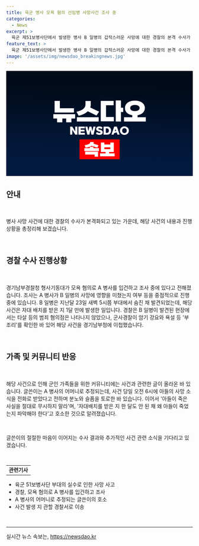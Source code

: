 ```yaml
---
title: 육군 병사 모욕 혐의 선임병 사망사건 조사 중
categories:
  - News
excerpt: >
  육군 제51보병사단에서 발생한 병사 B 일병의 갑작스러운 사망에 대한 경찰의 본격 수사가 진행 중이다. B 일병의 선임인 A 병사가 모욕 혐의로 입건되었고, A 병사의 행동이 B 일병의 사망에 영향을 미쳤는지 조사 중이다. 이에 따라 군사경찰과 경찰이 협력하여 사건을 수사 중이며, 사건과 관련하여 군인 가족들의 불안과 호소가 나오고 있다. 자세한 내용은 KBS뉴스를 통해 확인할 수 있다.
feature_text: >
  육군 제51보병사단에서 발생한 병사 B 일병의 갑작스러운 사망에 대한 경찰의 본격 수사가 진행 중이다. B 일병의 선임인 A 병사가 모욕 혐의로 입건되었고, A 병사의 행동이 B 일병의 사망에 영향을 미쳤는지 조사 중이다. 이에 따라 군사경찰과 경찰이 협력하여 사건을 수사 중이며, 사건과 관련하여 군인 가족들의 불안과 호소가 나오고 있다. 자세한 내용은 KBS뉴스를 통해 확인할 수 있다.
image: '/assets/img/newsdao_breakingnews.jpg'
---
```


<p><img src="/assets/img/newsdao_breakingnews.jpg" alt="firstkoreanews 속보" /></p>

<h2 data-ke-size="size26">안내</h2>

<p data-ke-size="size16">&nbsp;</p>

<p>병사 사망 사건에 대한 경찰의 수사가 본격화되고 있는 가운데, 해당 사건의 내용과 진행 상황을 총정리해 보겠습니다. </p>

<p data-ke-size="size16">&nbsp;</p>

<h2 data-ke-size="size24">경찰 수사 진행상황</h2>

<p data-ke-size="size16">&nbsp;</p>

<p>경기남부경찰청 형사기동대가 모욕 혐의로 A 병사를 입건하고 조사 중에 있다고 전해졌습니다. 
조사는 A 병사가 B 일병의 사망에 영향을 미쳤는지 여부 등을 중점적으로 진행 중에 있습니다. 
B 일병은 지난달 23일 새벽 5시쯤 부대에서 숨진 채 발견되었는데, 해당 사건은 자대 배치를 받은 지 1달 만에 발생한 일입니다. 
경찰은 B 일병이 발견된 현장에서는 타살 등의 범죄 혐의점은 나타나지 않았으나, 군사경찰이 암기 강요와 욕설 등 '부조리'를 확인한 바 있어 해당 사건을 경기남부청에 이첩했습니다.</p>

<p data-ke-size="size16">&nbsp;</p>

<h2 data-ke-size="size24">가족 및 커뮤니티 반응</h2>

<p data-ke-size="size16">&nbsp;</p>

<p>해당 사건으로 인해 군인 가족들을 위한 커뮤니티에는 사건과 관련한 글이 올라온 바 있습니다. 
글쓴이는 A 병사의 어머니로 추정되는데, 사건 당일 오전 6시에 아들의 사망 소식을 전화로 받았다고 전하며 분노와 슬픔을 토로한 바 있습니다. 
이어서 '아들이 죽은 사실을 절대로 무시하지 말라'며, '자대배치를 받은 지 한 달도 안 된 채 왜 아들이 죽었는지 파악해야 한다'고 호소한 것으로 알려졌습니다.</p>

<p data-ke-size="size16">&nbsp;</p>

<p>글쓴이의 절절한 마음이 이어지는 수사 결과와 추가적인 사건 관련 소식을 기다리고 있겠습니다.</p>

<p data-ke-size="size16">&nbsp;</p>

<table style="width: 100%;">
<tbody>
<tr>
<td style="text-align: center; height: 17px;"><b>관련기사</b></td>
</tr>
</tbody>
</table>

<ul>
<li>육군 51보병사단 부대의 실수로 인한 사망 사고</li>
<li>경찰, 모욕 혐의로 A 병사를 입건하고 조사</li>
<li>A 병사의 어머니로 추정되는 글쓴이의 호소</li>
<li>사건 발생 지 관할 경찰서로 이송</li>
</ul>

<p data-ke-size="size16">&nbsp;</p>

<hr>
실시간 뉴스 속보는, <a href="https://newsdao.kr" rel="dofollow">https://newsdao.kr</a>


